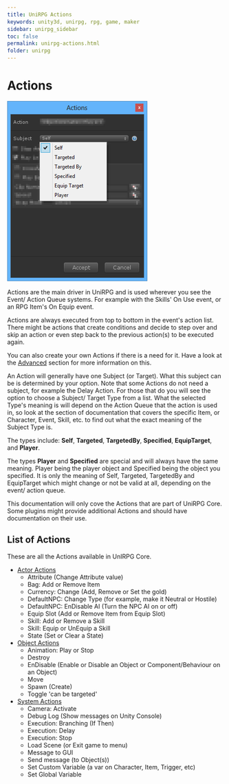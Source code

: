 ```yaml
---
title: UniRPG Actions
keywords: unity3d, unirpg, rpg, game, maker
sidebar: unirpg_sidebar
toc: false
permalink: unirpg-actions.html
folder: unirpg
---
```



[Advanced]: unirpg-advanced-actions.html

Actions
=======

![](/img/unirpg/action/win1.png)

Actions are the main driver in UniRPG and is used wherever you see the Event/ Action Queue systems. For example with the Skills' On Use event, or an RPG Item's On Equip event.

Actions are always executed from top to bottom in the event's action list. There might be actions that create conditions and decide to step over and skip an action or even step back to the previous action(s) to be executed again.

You can also create your own Actions if there is a need for it. Have a look at the [Advanced][] section for more information on this.

An Action will generally have one Subject (or Target). What this subject can be is determined by your option. Note that some Actions do not need a subject, for example the Delay Action. For those that do you will see the option to choose a Subject/ Target Type from a list. What the selected Type's meaning is will depend on the Action Queue that the action is used in, so look at the section of documentation that covers the specific Item, or Character, Event, Skill, etc. to find out what the exact meaning of the Subject Type is.

The types include: **Self**, **Targeted**, **TargetedBy**, **Specified**, **EquipTarget**, and **Player**.

The types **Player** and **Specified** are special and will always have the same meaning. Player being the player object and Specified being the object you specified. It is only the meaning of Self, Targeted, TargetedBy and EquipTarget which might change or not be valid at all, depending on the event/ action queue.

This documentation will only cove the Actions that are part of UniRPG Core. Some plugins might provide additional Actions and should have documentation on their use.

List of Actions
---------------

These are all the Actions available in UnIRPG Core.

- [Actor Actions](actions-actor.html)
  - Attribute (Change Attribute value)
  - Bag: Add or Remove Item
  - Currency: Change (Add, Remove or Set the gold)
  - DefaultNPC: Change Type (for example, make it Neutral or Hostile)
  - DefaultNPC: EnDisable AI (Turn the NPC AI on or off)
  - Equip Slot (Add or Remove Item from Equip Slot)
  - Skill: Add or Remove a Skill
  - Skill: Equip or UnEquip a Skill
  - State (Set or Clear a State)
- [Object Actions](actions-object.html)
  - Animation: Play or Stop
  - Destroy
  - EnDisable (Enable or Disable an Object or Component/Behaviour on an Object)
  - Move
  - Spawn (Create)
  - Toggle 'can be targeted'
- [System Actions](actions-sys.html)
  - Camera: Activate
  - Debug Log (Show messages on Unity Console)
  - Execution: Branching (If Then)
  - Execution: Delay
  - Execution: Stop
  - Load Scene (or Exit game to menu)
  - Message to GUI
  - Send message (to Object(s))
  - Set Custom Variable (a var on Character, Item, Trigger, etc)
  - Set Global Variable


